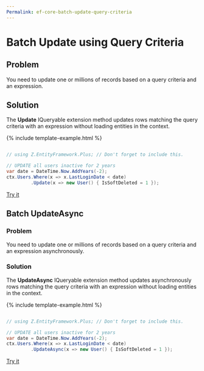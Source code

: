 ```yaml
---
Permalink: ef-core-batch-update-query-criteria
---
```


# Batch Update using Query Criteria

## Problem

You need to update one or millions of records based on a query criteria and an expression.

## Solution

The **Update** IQueryable extension method updates rows matching the query criteria with an expression without loading entities in the context.

{% include template-example.html %} 
```csharp

// using Z.EntityFramework.Plus; // Don't forget to include this.

// UPDATE all users inactive for 2 years
var date = DateTime.Now.AddYears(-2);
ctx.Users.Where(x => x.LastLoginDate < date)
         .Update(x => new User() { IsSoftDeleted = 1 });

```
[Try it](https://dotnetfiddle.net/kJRdnp)

## Batch UpdateAsync

### Problem

You need to update one or millions of records based on a query criteria and an expression asynchronously.

### Solution

The **UpdateAsync** IQueryable extension method updates asynchronously rows matching the query criteria with an expression without loading entities in the context.

{% include template-example.html %} 
```csharp

// using Z.EntityFramework.Plus; // Don't forget to include this.

// UPDATE all users inactive for 2 years
var date = DateTime.Now.AddYears(-2);
ctx.Users.Where(x => x.LastLoginDate < date)
         .UpdateAsync(x => new User() { IsSoftDeleted = 1 });

```
[Try it](https://dotnetfiddle.net/TBfvz6)
